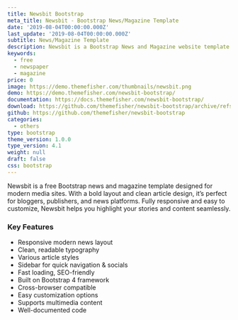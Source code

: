 ```yaml
---
title: Newsbit Bootstrap
meta_title: Newsbit - Bootstrap News/Magazine Template
date: '2019-08-04T00:00:00.000Z'
last_update: '2019-08-04T00:00:00.000Z'
subtitle: News/Magazine Template
description: Newsbit is a Bootstrap News and Magazine website template.
keywords:
  - free
  - newspaper
  - magazine
price: 0
image: https://demo.themefisher.com/thumbnails/newsbit.png
demo: https://demo.themefisher.com/newsbit-bootstrap/
documentation: https://docs.themefisher.com/newsbit-bootstrap/
download: https://github.com/themefisher/newsbit-bootstrap/archive/refs/heads/main.zip
github: https://github.com/themefisher/newsbit-bootstrap
categories:
  - others
type: bootstrap
theme_version: 1.0.0
type_version: 4.1
weight: null
draft: false
css: bootstrap
---
```

Newsbit is a free Bootstrap news and magazine template designed for modern media sites. With a bold layout and clean article design, it’s perfect for bloggers, publishers, and news platforms. Fully responsive and easy to customize, Newsbit helps you highlight your stories and content seamlessly.

### Key Features

* Responsive modern news layout
* Clean, readable typography
* Various article styles
* Sidebar for quick navigation & socials
* Fast loading, SEO-friendly
* Built on Bootstrap 4 framework
* Cross-browser compatible
* Easy customization options
* Supports multimedia content
* Well-documented code
